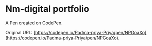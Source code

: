 # Nm-digital portfolio

A Pen created on CodePen.

Original URL: [https://codepen.io/Padma-priya-Priya/pen/NPGoaXo](https://codepen.io/Padma-priya-Priya/pen/NPGoaXo).

